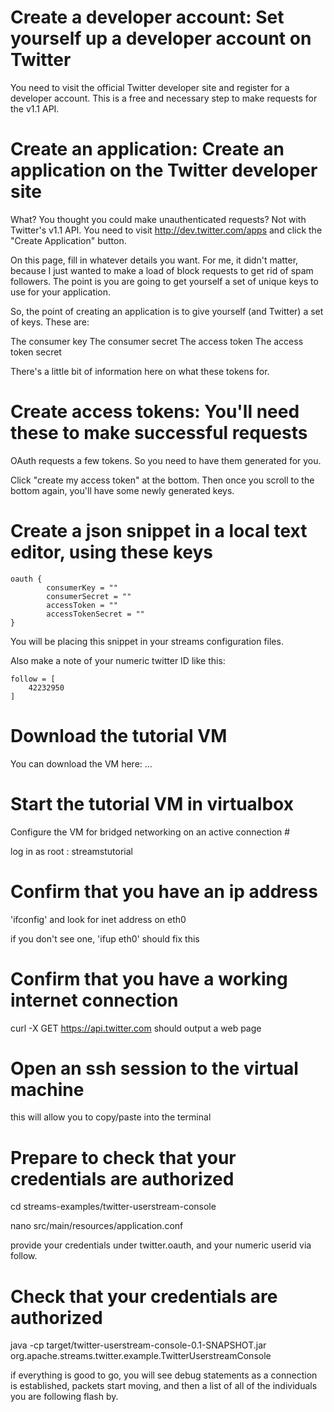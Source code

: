 # Create a developer account: Set yourself up a developer account on Twitter #

You need to visit the official Twitter developer site and register for
a developer account. This is a free and necessary step to make
requests for the v1.1 API.

# Create an application: Create an application on the Twitter developer site #

What? You thought you could make unauthenticated requests? Not with
Twitter's v1.1 API. You need to visit http://dev.twitter.com/apps and
click the "Create Application" button.

On this page, fill in whatever details you want. For me, it didn't
matter, because I just wanted to make a load of block requests to get
rid of spam followers. The point is you are going to get yourself a
set of unique keys to use for your application.

So, the point of creating an application is to give yourself (and
Twitter) a set of keys. These are:

The consumer key
The consumer secret
The access token
The access token secret

There's a little bit of information here on what these tokens for.

# Create access tokens: You'll need these to make successful requests #

OAuth requests a few tokens. So you need to have them generated for you.

Click "create my access token" at the bottom. Then once you scroll to
the bottom again, you'll have some newly generated keys.

# Create a json snippet in a local text editor, using these keys #

    oauth {
            consumerKey = ""
            consumerSecret = ""
            accessToken = ""
            accessTokenSecret = ""
    }

You will be placing this snippet in your streams configuration files.

Also make a note of your numeric twitter ID like this:

    follow = [
        42232950
    ]

# Download the tutorial VM #

You can download the VM here: ...

# Start the tutorial VM in virtualbox #

Configure the VM for bridged networking on an active connection #

log in as root : streamstutorial

# Confirm that you have an ip address #

'ifconfig' and look for inet address on eth0

if you don't see one, 'ifup eth0' should fix this

# Confirm that you have a working internet connection #

curl -X GET https://api.twitter.com
should output a web page

# Open an ssh session to the virtual machine #

this will allow you to copy/paste into the terminal

# Prepare to check that your credentials are authorized #

cd streams-examples/twitter-userstream-console

nano src/main/resources/application.conf

provide your credentials under twitter.oauth, and your numeric userid via follow.

# Check that your credentials are authorized #

java -cp target/twitter-userstream-console-0.1-SNAPSHOT.jar org.apache.streams.twitter.example.TwitterUserstreamConsole

if everything is good to go, you will see debug statements as a connection is established, packets start moving, and then a list of all of the individuals you are following flash by.

